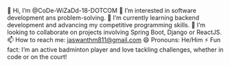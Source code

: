 👋 Hi, I’m @CoDe-WiZaDd-18-DOTCOM
👀 I’m interested in software development ans problem-solving.
🌱 I’m currently learning backend development and advancing my competitive programming skills.
💞️ I’m looking to collaborate on projects involving Spring Boot, Django or ReactJS.
📫 How to reach me: jaswanthm811@gmail.com
😄 Pronouns: He/Him
⚡ Fun fact: I’m an active badminton player and love tackling challenges, whether in code or on the court!

<!---
CoDe-WiZaDd-18-DOTCOM/CoDe-WiZaDd-18-DOTCOM is a ✨ special ✨ repository because its `README.md` (this file) appears on your GitHub profile.
You can click the Preview link to take a look at your changes.
--->
